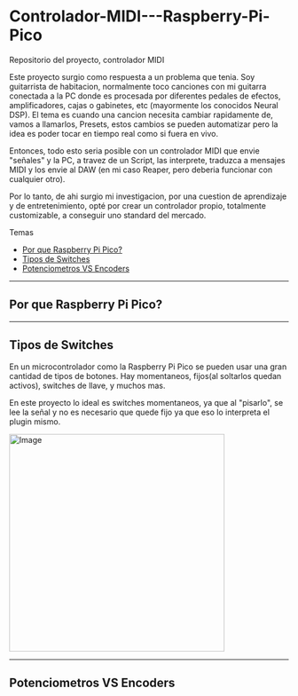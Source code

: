 # Controlador-MIDI---Raspberry-Pi-Pico
Repositorio del proyecto, controlador MIDI 

Este proyecto surgio como respuesta a un problema que tenia. Soy guitarrista de habitacion, normalmente toco canciones con mi guitarra conectada a la PC donde es procesada por diferentes pedales de efectos, amplificadores, cajas o gabinetes, etc (mayormente los conocidos Neural DSP). El tema es cuando una cancion necesita cambiar rapidamente de, vamos a llamarlos, Presets, estos cambios se pueden automatizar pero la idea es poder tocar en tiempo real como si fuera en vivo.

Entonces, todo esto seria posible con un controlador MIDI que envie "señales" y la PC, a travez de un Script, las interprete, traduzca a mensajes MIDI y los envie al DAW (en mi caso Reaper, pero deberia funcionar con cualquier otro).

Por lo tanto, de ahi surgio mi investigacion, por una cuestion de aprendizaje y de entretenimiento, opté por crear un controlador propio, totalmente customizable, a conseguir uno standard del mercado.



Temas 
  - [Por que Raspberry Pi Pico?](#por-que-raspberry-pi-pico)
  - [Tipos de Switches](#tipos-de-switches)
  - [Potenciometros VS Encoders](#potenciometros-vs-encoders) 



---

## Por que Raspberry Pi Pico?

---

## Tipos de Switches
En un microcontrolador como la Raspberry Pi Pico se pueden usar una gran cantidad de tipos de botones.
Hay momentaneos, fijos(al soltarlos quedan activos), switches de llave, y muchos mas.

En este proyecto lo ideal es switches momentaneos, ya que al "pisarlo", se lee la señal y no es necesario que quede fijo ya que eso lo interpreta el plugin mismo.


<img width="388" height="392" alt="Image" src="https://github.com/user-attachments/assets/17e246d7-9da3-4dea-b4a8-b0e387b4df0a" />


---

## Potenciometros VS Encoders
